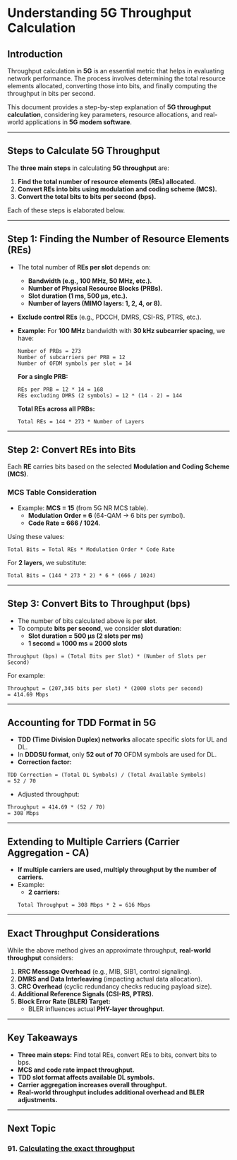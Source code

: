 # **Understanding 5G Throughput Calculation**

## **Introduction**
Throughput calculation in **5G** is an essential metric that helps in evaluating network performance. The process involves determining the total resource elements allocated, converting those into bits, and finally computing the throughput in bits per second.

This document provides a step-by-step explanation of **5G throughput calculation**, considering key parameters, resource allocations, and real-world applications in **5G modem software**.

---

## **Steps to Calculate 5G Throughput**
The **three main steps** in calculating **5G throughput** are:
1. **Find the total number of resource elements (REs) allocated.**
2. **Convert REs into bits using modulation and coding scheme (MCS).**
3. **Convert the total bits to bits per second (bps).**

Each of these steps is elaborated below.

---

## **Step 1: Finding the Number of Resource Elements (REs)**
- The total number of **REs per slot** depends on:
  - **Bandwidth (e.g., 100 MHz, 50 MHz, etc.).**
  - **Number of Physical Resource Blocks (PRBs).**
  - **Slot duration (1 ms, 500 µs, etc.).**
  - **Number of layers (MIMO layers: 1, 2, 4, or 8).**
- **Exclude control REs** (e.g., PDCCH, DMRS, CSI-RS, PTRS, etc.).
- **Example:** For **100 MHz** bandwidth with **30 kHz subcarrier spacing**, we have:
  ```
  Number of PRBs = 273
  Number of subcarriers per PRB = 12
  Number of OFDM symbols per slot = 14
  ```
  
  **For a single PRB:**
  ```
  REs per PRB = 12 * 14 = 168
  REs excluding DMRS (2 symbols) = 12 * (14 - 2) = 144
  ```
  
  **Total REs across all PRBs:**
  ```
  Total REs = 144 * 273 * Number of Layers
  ```

---

## **Step 2: Convert REs into Bits**
Each **RE** carries bits based on the selected **Modulation and Coding Scheme (MCS)**.

### **MCS Table Consideration**
- Example: **MCS = 15** (from 5G NR MCS table).
  - **Modulation Order = 6** (64-QAM → 6 bits per symbol).
  - **Code Rate = 666 / 1024**.

Using these values:
```
Total Bits = Total REs * Modulation Order * Code Rate
```

For **2 layers**, we substitute:
```
Total Bits = (144 * 273 * 2) * 6 * (666 / 1024)
```

---

## **Step 3: Convert Bits to Throughput (bps)**
- The number of bits calculated above is per **slot**.
- To compute **bits per second**, we consider **slot duration**:
  - **Slot duration = 500 µs (2 slots per ms)**
  - **1 second = 1000 ms = 2000 slots**

```
Throughput (bps) = (Total Bits per Slot) * (Number of Slots per Second)
```

For example:
```
Throughput = (207,345 bits per slot) * (2000 slots per second)
= 414.69 Mbps
```

---

## **Accounting for TDD Format in 5G**
- **TDD (Time Division Duplex) networks** allocate specific slots for UL and DL.
- In **DDDSU format**, only **52 out of 70** OFDM symbols are used for DL.
- **Correction factor:**
```
TDD Correction = (Total DL Symbols) / (Total Available Symbols)
= 52 / 70
```
- Adjusted throughput:
```
Throughput = 414.69 * (52 / 70)
= 308 Mbps
```

---

## **Extending to Multiple Carriers (Carrier Aggregation - CA)**
- **If multiple carriers are used, multiply throughput by the number of carriers.**
- Example:
  - **2 carriers:**
  ```
  Total Throughput = 308 Mbps * 2 = 616 Mbps
  ```

---

## **Exact Throughput Considerations**
While the above method gives an approximate throughput, **real-world throughput** considers:
1. **RRC Message Overhead** (e.g., MIB, SIB1, control signaling).
2. **DMRS and Data Interleaving** (impacting actual data allocation).
3. **CRC Overhead** (cyclic redundancy checks reducing payload size).
4. **Additional Reference Signals (CSI-RS, PTRS).**
5. **Block Error Rate (BLER) Target:**
   - BLER influences actual **PHY-layer throughput**.

---

## **Key Takeaways**
- **Three main steps:** Find total REs, convert REs to bits, convert bits to bps.
- **MCS and code rate impact throughput.**
- **TDD slot format affects available DL symbols.**
- **Carrier aggregation increases overall throughput.**
- **Real-world throughput includes additional overhead and BLER adjustments.**


---
## Next Topic
### 91. [Calculating the exact throughput](Calculating_Exact_Throughput.md) 

